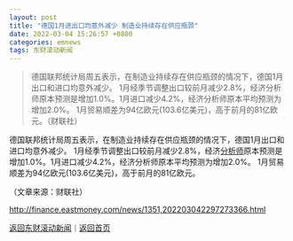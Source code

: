 ```yaml
---
layout: post
title: "德国1月进出口均意外减少 制造业持续存在供应瓶颈"
date: 2022-03-04 15:26:57 +0800
categories: emnews
tags: 东财滚动新闻
---
```

> 德国联邦统计局周五表示，在制造业持续存在供应瓶颈的情况下，德国1月出口和进口均意外减少。 1月经季节调整出口较前月减少2.8%，经济分析师原本预测是增加1.0%。1月进口减少4.2%，经济分析师原本平均预测为增加2.0%。 1月贸易顺差为94亿欧元(103.6亿美元)，高于前月的81亿欧元。（财联社）

<p>德国联邦统计局周五表示，在制造业持续存在供应瓶颈的情况下，德国1月出口和进口均意外减少。 1月经季节调整出口较前月减少2.8%，经济<span id="Info.3224"><a href="http://data.eastmoney.com/invest/invest/default.html" class="infokey">分析师</a></span>原本预测是增加1.0%。1月进口减少4.2%，经济分析师原本平均预测为增加2.0%。 1月贸易顺差为94亿欧元(103.6亿美元)，高于前月的81亿欧元。</p><p class="em_media">（文章来源：财联社）</p>

<http://finance.eastmoney.com/news/1351,202203042297273366.html>

[返回东财滚动新闻](//finews.withounder.com/emnews/)｜[返回首页](//finews.withounder.com/)